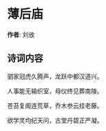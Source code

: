 # 薄后庙

**作者**: 刘攽

## 诗词内容

驷家冠虎久腾声，龙跃中都汉道兴。

人事能无输织室，母仪终见葬南陵。

苍苔复阁连荒草，乔木参云挂老藤。

欲学灵均纪天问，古堂丹碧正严凝。

